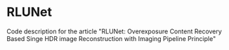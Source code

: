 # RLUNet
Code description for the article "RLUNet: Overexposure Content Recovery Based Singe HDR image Reconstruction with Imaging Pipeline Principle"
